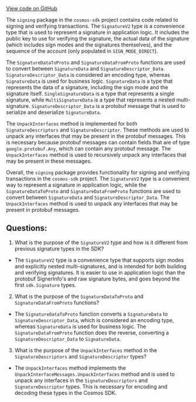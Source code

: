 [View code on GitHub](https://github.com/cosmos/cosmos-sdk.git/types/tx/signing/signature.go)

The `signing` package in the `cosmos-sdk` project contains code related to signing and verifying transactions. The `SignatureV2` type is a convenience type that is used to represent a signature in application logic. It includes the public key to use for verifying the signature, the actual data of the signature (which includes sign modes and the signatures themselves), and the sequence of the account (only populated in `SIGN_MODE_DIRECT`). 

The `SignatureDataToProto` and `SignatureDataFromProto` functions are used to convert between `SignatureData` and `SignatureDescriptor_Data`. `SignatureDescriptor_Data` is considered an encoding type, whereas `SignatureData` is used for business logic. `SignatureData` is a type that represents the data of a signature, including the sign mode and the signature itself. `SingleSignatureData` is a type that represents a single signature, while `MultiSignatureData` is a type that represents a nested multi-signature. `SignatureDescriptor_Data` is a protobuf message that is used to serialize and deserialize `SignatureData`.

The `UnpackInterfaces` method is implemented for both `SignatureDescriptors` and `SignatureDescriptor`. These methods are used to unpack any interfaces that may be present in the protobuf messages. This is necessary because protobuf messages can contain fields that are of type `google.protobuf.Any`, which can contain any protobuf message. The `UnpackInterfaces` method is used to recursively unpack any interfaces that may be present in these messages.

Overall, the `signing` package provides functionality for signing and verifying transactions in the `cosmos-sdk` project. The `SignatureV2` type is a convenient way to represent a signature in application logic, while the `SignatureDataToProto` and `SignatureDataFromProto` functions are used to convert between `SignatureData` and `SignatureDescriptor_Data`. The `UnpackInterfaces` method is used to unpack any interfaces that may be present in protobuf messages.
## Questions: 
 1. What is the purpose of the `SignatureV2` type and how is it different from previous signature types in the SDK?
- The `SignatureV2` type is a convenience type that supports sign modes and explicitly nested multi-signatures, and is intended for both building and verifying signatures. It is easier to use in application logic than the protobuf SignerInfo's and raw signature bytes, and goes beyond the first `sdk.Signature` types.
2. What is the purpose of the `SignatureDataToProto` and `SignatureDataFromProto` functions?
- The `SignatureDataToProto` function converts a `SignatureData` to `SignatureDescriptor_Data`, which is considered an encoding type, whereas `SignatureData` is used for business logic. The `SignatureDataFromProto` function does the reverse, converting a `SignatureDescriptor_Data` to `SignatureData`.
3. What is the purpose of the `UnpackInterfaces` method in the `SignatureDescriptors` and `SignatureDescriptor` types?
- The `UnpackInterfaces` method implements the `UnpackInterfaceMessages.UnpackInterfaces` method and is used to unpack any interfaces in the `SignatureDescriptors` and `SignatureDescriptor` types. This is necessary for encoding and decoding these types in the Cosmos SDK.